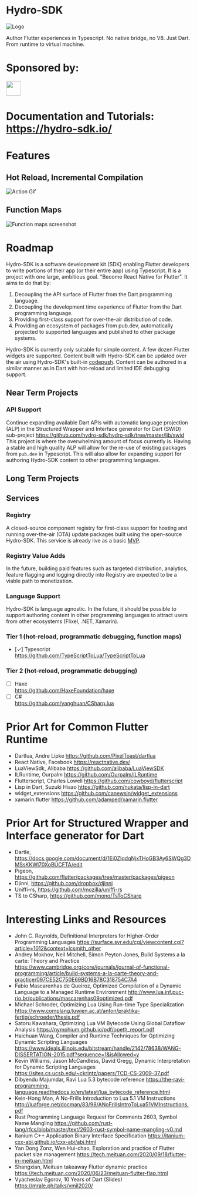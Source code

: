 # Hydro-SDK
![Logo](https://github.com/chgibb/hydro-sdk/blob/master/img/socialImage.png)

Author Flutter experiences in Typescript. No native bridge, no V8. Just Dart. From runtime to virtual machine.

# Sponsored by:
<a href="https://github.com/publicdomaincompany">
    <img align="center" style="height:40px;width:40px" src="https://avatars.githubusercontent.com/u/79655805?s=200&v=4">
</a>    

# Documentation and Tutorials: https://hydro-sdk.io/

# Features
## Hot Reload, Incremental Compilation
![Action Gif](https://github.com/hydro-sdk/counter-app/blob/master/media/action-gif.gif)

## Function Maps
![Function maps screenshot](https://github.com/chgibb/hydro-sdk/blob/master/img/sourceMapScreenShot.png)

# Roadmap
Hydro-SDK is a software development kit (SDK) enabling Flutter developers to write portions of their app (or their entire app) using Typescript. It is a project with one large, ambitious goal. "Become React Native for Flutter".
It aims to do that by:

1. Decoupling the API surface of Flutter from the Dart programming language.
2. Decoupling the development time experience of Flutter from the Dart programming language.
3. Providing first-class support for over-the-air distribution of code.
4. Providing an ecosystem of packages from pub.dev, automatically projected to supported languages and published to other package systems.

Hydro-SDK is currently only suitable for simple content. A few dozen Flutter widgets are supported. Content built with Hydro-SDK can be updated over the air using Hydro-SDK's built-in [codepush](https://hydro-sdk.io/blog/fluttering-over-the-air). Content can be authored in a similar manner as in Dart with hot-reload and limited IDE debugging support.

## Near Term Projects
### API Support
Continue expanding available Dart APIs with automatic language projection (ALP) in the Structured Wrapper and Interface generator for Dart (SWID) sub-project https://github.com/hydro-sdk/hydro-sdk/tree/master/lib/swid This project is where the overwhelming amount of focus currently is. Having a stable and high quality ALP will allow for the re-use of existing packages from `pub.dev` in Typescript. This will also allow for expanding support for authoring Hydro-SDK content to other programming languages.

## Long Term Projects
## Services
### Registry
A closed-source component registry for first-class support for hosting and running over-the-air (OTA) update packages built using the open-source Hydro-SDK. This service is already live as a basic [MVP](https://registry.hydro-sdk.io/#/).

### Registry Value Adds
In the future, building paid features such as targeted distribution, analytics, feature flagging and logging directly into Registry are expected to be a viable path to monetization.

### Language Support
Hydro-SDK is language agnostic. In the future, it should be possible to support authoring content in other programming languages to attract users from other ecosystems (Flixel, .NET, Xamarin).
### Tier 1 (hot-reload, programmatic debugging, function maps)
- [&check;] Typescript  
    https://github.com/TypeScriptToLua/TypeScriptToLua
### Tier 2 (hot-reload, programmatic debugging)
- [ ] Haxe  
    https://github.com/HaxeFoundation/haxe    
- [ ] C#  
    https://github.com/yanghuan/CSharp.lua 

# Prior Art for Common Flutter Runtime
- Dartlua, Andre Lipke https://github.com/PixelToast/dartlua
- React Native, Facebook https://reactnative.dev/
- LuaViewSdk, Alibaba https://github.com/alibaba/LuaViewSDK
- ILRuntime, Ourpalm https://github.com/Ourpalm/ILRuntime
- Flutterscript, Charles Lowell https://github.com/cowboyd/flutterscript
- Lisp in Dart, Suzuki Hisao https://github.com/nukata/lisp-in-dart
- widget_extensions https://github.com/canewsin/widget_extensions
- xamarin.flutter https://github.com/adamped/xamarin.flutter

# Prior Art for Structured Wrapper and Interface generator for Dart
- Dartle, https://docs.google.com/document/d/1Ei0ZIqdqNjxTHoGB3Ay6SWQg3DMSsKKWl70XoBUCFTA/edit
- Pigeon, https://github.com/flutter/packages/tree/master/packages/pigeon
- Djinni, https://github.com/dropbox/djinni
- Uniffi-rs, https://github.com/mozilla/uniffi-rs
- TS to CSharp, https://github.com/mono/TsToCSharp


# Interesting Links and Resources
- John C. Reynolds, Definitional Interpreters for Higher-Order Programming Languages https://surface.syr.edu/cgi/viewcontent.cgi?article=1012&context=lcsmith_other
- Andrey Mokhov, Neil Mitchell, Simon Peyton Jones, Build Systems a la carte: Theory and Practice https://www.cambridge.org/core/journals/journal-of-functional-programming/article/build-systems-a-la-carte-theory-and-practice/097CE52C750E69BD16B78C318754C7A4
- Fabio Mascarenhas de Queiroz, Optimized Compilation of a Dynamic Language to a Managed Runtime Environment http://www.lua.inf.puc-rio.br/publications/mascarenhas09optimized.pdf
- Michael Schroder, Optimizing Lua Using Run-time Type Specialization https://www.complang.tuwien.ac.at/anton/praktika-fertig/schroeder/thesis.pdf
- Satoru Kawahara, Optimizing Lua VM Bytecode Using Global Dataflow Analysis https://nymphium.github.io/pdf/opeth_report.pdf
- Haichuan Wang, Compiler and Runtime Techniques for Optimizing Dynamic Scripting Languages https://www.ideals.illinois.edu/bitstream/handle/2142/78638/WANG-DISSERTATION-2015.pdf?sequence=1&isAllowed=y
- Kevin Williams, Jason McCandless, David Gregg, Dynamic Interpretation for Dynamic Scripting Languages https://sites.cs.ucsb.edu/~ckrintz/papers/TCD-CS-2009-37.pdf
- Dibyendu Majumdar, Ravi Lua 5.3 bytecode reference https://the-ravi-programming-language.readthedocs.io/en/latest/lua_bytecode_reference.html
- Kein-Hong Man, A No-Frills Introduction to Lua 5.1 VM Instructions http://luaforge.net/docman/83/98/ANoFrillsIntroToLua51VMInstructions.pdf
- Rust Programming Language Request for Comments 2603, Symbol Name Mangling https://github.com/rust-lang/rfcs/blob/master/text/2603-rust-symbol-name-mangling-v0.md
- Itanium C++ Application Binary Interface Specification https://itanium-cxx-abi.github.io/cxx-abi/abi.html
- Yan Dong Zonz, Wen Hui-chao, Exploration and practice of Flutter packet size management https://tech.meituan.com/2020/09/18/flutter-in-meituan.html
- Shangxian, Meituan takeaway Flutter dynamic practice https://tech.meituan.com/2020/06/23/meituan-flutter-flap.html
- Vyacheslav Egorov, 10 Years of Dart (Slides)
    https://mrale.ph/talks/vmil2020/
